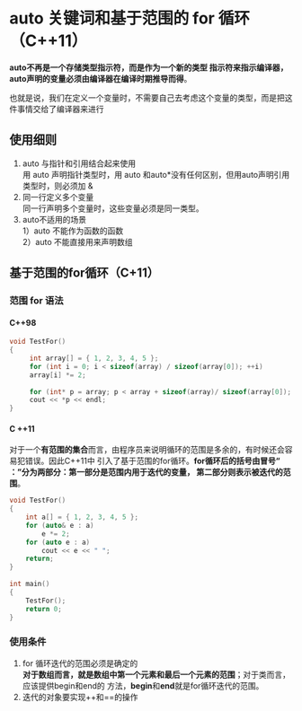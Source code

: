 # auto 关键词和基于范围的 for 循环（C++11）

**auto不再是一个存储类型指示符，而是作为一个新的类型 指示符来指示编译器，auto声明的变量必须由编译器在编译时期推导而得**。

也就是说，我们在定义一个变量时，不需要自己去考虑这个变量的类型，而是把这件事情交给了编译器来进行

## 使用细则

1. auto 与指针和引用结合起来使用\
   用 auto 声明指针类型时，用 auto 和auto\*没有任何区别，但用auto声明引用类型时，则必须加 &
2. 同一行定义多个变量\
   同一行声明多个变量时，这些变量必须是同一类型。
3. auto不适用的场景\
   &#x20;1）auto 不能作为函数的函数\
   &#x20;2）auto 不能直接用来声明数组

## 基于范围的for循环（C+11）

### 范围 for 语法

#### C++98

```cpp
void TestFor()
{
     int array[] = { 1, 2, 3, 4, 5 };
     for (int i = 0; i < sizeof(array) / sizeof(array[0]); ++i)
     array[i] *= 2;
 
     for (int* p = array; p < array + sizeof(array)/ sizeof(array[0]); ++p)
     cout << *p << endl;
}
```

#### C ++11

对于一个**有范围的集合**而言，由程序员来说明循环的范围是多余的，有时候还会容易犯错误。因此C++11中 引入了基于范围的for循环。**for循环后的括号由冒号“ ：”分为两部分：第一部分是范围内用于迭代的变量， 第二部分则表示被迭代的范围**。

```cpp
void TestFor()
{
	int a[] = { 1, 2, 3, 4, 5 };
	for (auto& e : a)
		e *= 2;
	for (auto e : a)
		cout << e << " ";
	return;
}
 
int main()
{
	TestFor();
	return 0;
}
```

### 使用条件

1. for 循环迭代的范围必须是确定的\
   &#x20;**对于数组而言，就是数组中第一个元素和最后一个元素的范围**；对于类而言，应该提供begin和end的 方法，**begin**和**end**就是for循环迭代的范围。
2. 迭代的对象要实现++和==的操作

